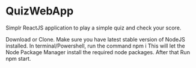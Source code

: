 # QuizWebApp
Simplr ReactJS application to play a simple quiz and check your score. 

Download or Clone. Make sure you have latest stable version of NodeJS installed. 
In terminal/Powershell, run the command npm i
This will let the Node Package Manager install the required node packages.
After that Run npm start.

